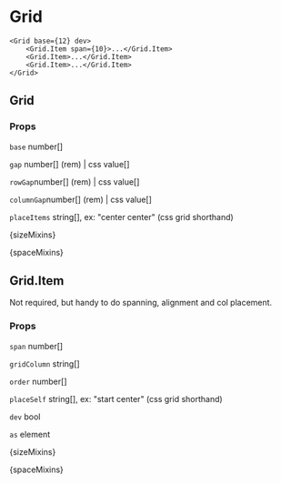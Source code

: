 # Grid

```
<Grid base={12} dev>
    <Grid.Item span={10}>...</Grid.Item>
    <Grid.Item>...</Grid.Item>
    <Grid.Item>...</Grid.Item>
</Grid>
```

## Grid

### Props

`base` number[]

`gap` number[] (rem) | css value[]

`rowGap`number[] (rem) | css value[]

`columnGap`number[] (rem) | css value[]

`placeItems` string[], ex: "center center" (css grid shorthand)

{sizeMixins}

{spaceMixins}

## Grid.Item

Not required, but handy to do spanning, alignment and col placement.

### Props

`span` number[]

`gridColumn` string[]

`order` number[]

`placeSelf` string[], ex: "start center" (css grid shorthand)

`dev` bool

`as` element

{sizeMixins}

{spaceMixins}
